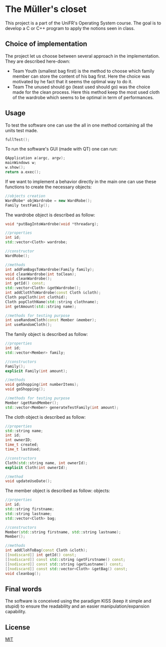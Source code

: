 # The Müller's closet

This project is a part of the UniFR's Operating System course. The goal is to develop a C or C++ program to apply the notions seen in class.

## Choice of implementation
The project let us choose between several approach in the implementation. They are described here-down:
* Team Youth (smallest bag first) is the method to choose which family member can store the content of his bag first. Here the choice was motivated by he fact that it seems the optimal way to do it.
* Team The unused should go (least used should go) was the choice made for the clean process. Here this method keep the most used cloth of the wardrobe which seems to be optimal in term of performances.


## Usage
To test the software one can use the all in one method containing all the units test made.
```c++
fullTest();
```
To run the software's GUI (made with QT) one can run:
```c++
QApplication a(argc, argv);
mainWindows w;
w.show();
return a.exec();
```

If we want to implement a behavior directly in the main one can use these functions to create the necessary objects:
```c++
//objects creation
WardRobe* objWardrobe = new WardRobe();
Family testFamily();
```
The wardrobe object is described as follow:
```c++
void *putBagIntoWardrobe(void *threadarg);

//properties
int id;
std::vector<Cloth> wardrobe;

//constructor
WardRobe();

//methods
int addFamBagsToWardrobe(Family family);
void cleanWardrobe(int toClean);
void cleanWardrobe();
int getId() const;
std::vector<Cloth> &getWardrobe();
int addClothToWardrobe(const Cloth &cloth);
Cloth popCloth(int clothid);
Cloth popClothName(std::string clothname);
int getAmount(std::string name);

//methods for testing purpose
int useRandomCloth(const Member &member);
int useRandomCloth();
```

The family object is described as follow:
```c++
//properties
int id;
std::vector<Member> family;

//constructors
Family();
explicit Family(int amount);

//methods
void goShopping(int numberItems);
void goShopping();

//methods for testing purpose
Member &getRandMember();
std::vector<Member> generateTestFamily(int amount);
```

The cloth object is described as follow:
```c++
//properties
std::string name;
int id;
int ownerID;
time_t created;
time_t lastUsed;

//constructors
Cloth(std::string name, int ownerId);
explicit Cloth(int ownerId);

//method
void updateUseDate();
```

The member object is described as follow:
objects:
```c++
//properties
int id;
std::string firstname;
std::string lastname;
std::vector<Cloth> bag;

//constructors
Member(std::string firstname, std::string lastname);
Member();

//methods
int addClohToBag(const Cloth &cloth);
[[nodiscard]] int getId() const;
[[nodiscard]] const std::string &getFirstname() const;
[[nodiscard]] const std::string &getLastname() const;
[[nodiscard]] const std::vector<Cloth> &getBag() const;
void cleanbag();
```

## Final words
The software is conceived using the paradigm KISS (keep it simple and stupid) to ensure the readability and an easier manipulation/expansion capability.

## License
[MIT](https://choosealicense.com/licenses/mit/)
